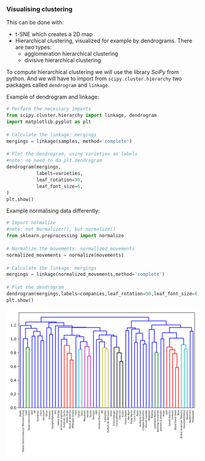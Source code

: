 
### Visualising clustering

This can be done with:
- t-SNE which creates a 2D map
- Hierarchical clustering, visualized for example by dendrograms. There are two types:
  - agglomeration hierarchical clustering
  - divisive hierarchical clustering
  
To compute hierarchical clustering we will use the library *SciPy* from python. And we will have to import from `scipy.cluster.hierarchy` 
two packages called `dendrogram` and `linkage`.

Example of dendrogram and linkage:
```python
# Perform the necessary imports
from scipy.cluster.hierarchy import linkage, dendrogram
import matplotlib.pyplot as plt

# Calculate the linkage: mergings
mergings = linkage(samples, method='complete')

# Plot the dendrogram, using varieties as labels
#note: no need to do plt.dendrogram
dendrogram(mergings,
           labels=varieties,
           leaf_rotation=90,
           leaf_font_size=6,
)
plt.show()
```

Example normalising data differently:
```python
# Import normalize
#note: not Normalizer(), but normalize()
from sklearn.preprocessing import normalize

# Normalize the movements: normalized_movements
normalized_movements = normalize(movements)

# Calculate the linkage: mergings
mergings = linkage(normalized_movements,method='complete')

# Plot the dendrogram
dendrogram(mergings,labels=companies,leaf_rotation=90,leaf_font_size=6)
plt.show()
```
![graph1](https://github.com/afclopes/Machine-Learning/blob/master/linkage_graph1.svg)
